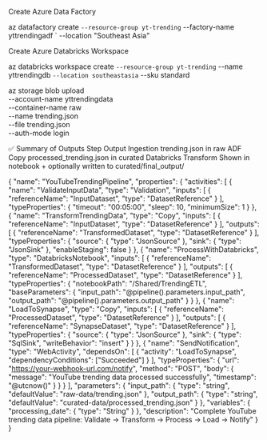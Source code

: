 Create Azure Data Factory

az datafactory create `
  --resource-group yt-trending `
  --factory-name yttrendingadf `
  --location "Southeast Asia"

Create Azure Databricks Workspace

  az databricks workspace create `
  --resource-group yt-trending `
  --name yttrendingdb `
  --location southeastasia `
  --sku standard


az storage blob upload \
  --account-name yttrendingdata \
  --container-name raw \
  --name trending.json \
  --file trending.json \
  --auth-mode login




✅ Summary of Outputs
Step	                Output
Ingestion	            trending.json in raw
ADF Copy	            processed_trending.json in curated
Databricks Transform	Shown in notebook + optionally written to curated/final_output/



{
  "name": "YouTubeTrendingPipeline",
  "properties": {
    "activities": [
      {
        "name": "ValidateInputData",
        "type": "Validation",
        "inputs": [
          { "referenceName": "InputDataset", "type": "DatasetReference" }
        ],
        "typeProperties": {
          "timeout": "00:05:00",
          "sleep": 10,
          "minimumSize": 1
        }
      },
      {
        "name": "TransformTrendingData",
        "type": "Copy",
        "inputs": [
          { "referenceName": "InputDataset", "type": "DatasetReference" }
        ],
        "outputs": [
          { "referenceName": "TransformedDataset", "type": "DatasetReference" }
        ],
        "typeProperties": {
          "source": { "type": "JsonSource" },
          "sink": { "type": "JsonSink" },
          "enableStaging": false
        }
      },
      {
        "name": "ProcessWithDatabricks",
        "type": "DatabricksNotebook",
        "inputs": [
          { "referenceName": "TransformedDataset", "type": "DatasetReference" }
        ],
        "outputs": [
          { "referenceName": "ProcessedDataset", "type": "DatasetReference" }
        ],
        "typeProperties": {
          "notebookPath": "/Shared/TrendingETL",
          "baseParameters": {
            "input_path": "@pipeline().parameters.input_path",
            "output_path": "@pipeline().parameters.output_path"
          }
        }
      },
      {
        "name": "LoadToSynapse",
        "type": "Copy",
        "inputs": [
          { "referenceName": "ProcessedDataset", "type": "DatasetReference" }
        ],
        "outputs": [
          { "referenceName": "SynapseDataset", "type": "DatasetReference" }
        ],
        "typeProperties": {
          "source": { "type": "JsonSource" },
          "sink": { 
            "type": "SqlSink",
            "writeBehavior": "insert"
          }
        }
      },
      {
        "name": "SendNotification",
        "type": "WebActivity",
        "dependsOn": [
          { "activity": "LoadToSynapse", "dependencyConditions": ["Succeeded"] }
        ],
        "typeProperties": {
          "url": "https://your-webhook-url.com/notify",
          "method": "POST",
          "body": {
            "message": "YouTube trending data processed successfully",
            "timestamp": "@utcnow()"
          }
        }
      }
    ],
    "parameters": {
      "input_path": {
        "type": "string",
        "defaultValue": "raw-data/trending.json"
      },
      "output_path": {
        "type": "string", 
        "defaultValue": "curated-data/processed_trending.json"
      }
    },
    "variables": {
      "processing_date": {
        "type": "String"
      }
    },
    "description": "Complete YouTube trending data pipeline: Validate → Transform → Process → Load → Notify"
  }
}



